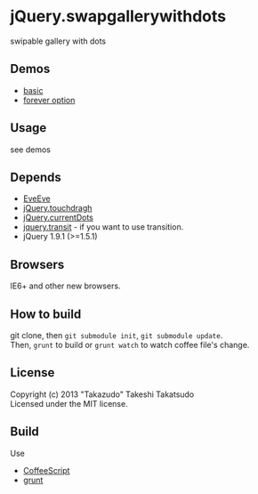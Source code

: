 # jQuery.swapgallerywithdots

swipable gallery with dots

## Demos

* [basic](http://takazudo.github.io/jQuery.swapgallerywithdots/demos/basic/)
* [forever option](http://takazudo.github.io/jQuery.swapgallerywithdots/demos/forever/)

## Usage

see demos

## Depends

* [EveEve](https://github.com/Takazudo/EveEve)
* [jQuery.touchdragh](https://github.com/Takazudo/jQuery.touchdragh)
* [jQuery.currentDots](https://github.com/Takazudo/jQuery.currentDots)
* [jquery.transit](http://ricostacruz.com/jquery.transit/) - if you want to use transition.
* jQuery 1.9.1 (>=1.5.1)

## Browsers

IE6+ and other new browsers.  

## How to build

git clone, then `git submodule init`, `git submodule update`.  
Then, `grunt` to build or `grunt watch` to watch coffee file's change.

## License

Copyright (c) 2013 "Takazudo" Takeshi Takatsudo  
Licensed under the MIT license.

## Build

Use

 * [CoffeeScript][coffeescript]
 * [grunt][grunt]

[coffeescript]: http://coffeescript.org "CoffeeScript"
[grunt]: http://gruntjs.com "grunt"
